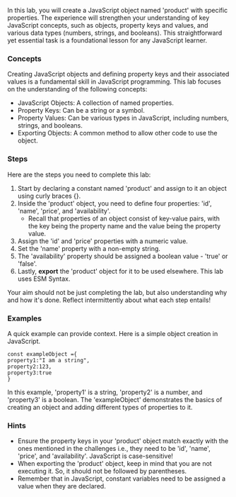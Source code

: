 In this lab, you will create a JavaScript object named 'product' with specific properties. The experience will strengthen your understanding of key JavaScript concepts, such as objects, property keys and values, and various data types (numbers, strings, and booleans). This straightforward yet essential task is a foundational lesson for any JavaScript learner.

### Concepts

Creating JavaScript objects and defining property keys and their associated values is a fundamental skill in JavaScript programming. This lab focuses on the understanding of the following concepts:

- JavaScript Objects: A collection of named properties.
- Property Keys: Can be a string or a symbol.
- Property Values: Can be various types in JavaScript, including numbers, strings, and booleans.
- Exporting Objects: A common method to allow other code to use the object.

### Steps

Here are the steps you need to complete this lab:

1. Start by declaring a constant named 'product' and assign to it an object using curly braces {}.
2. Inside the 'product' object, you need to define four properties: 'id', 'name', 'price', and 'availability'.
   - Recall that properties of an object consist of key-value pairs, with the key being the property name and the value being the property value.
3. Assign the 'id' and 'price' properties with a numeric value.
4. Set the 'name' property with a non-empty string.
5. The 'availability' property should be assigned a boolean value - 'true' or 'false'.
6. Lastly, **export** the 'product' object for it to be used elsewhere. This lab uses ESM Syntax.

Your aim should not be just completing the lab, but also understanding why and how it's done. Reflect intermittently about what each step entails!

### Examples

A quick example can provide context. Here is a simple object creation in JavaScript.

<pre><div><code class="language-js"><span class="token">const</span><span> exampleObject </span><span class="token">=</span><span></span><span class="token">{</span><span>
</span><span></span><span class="token literal-property">property1</span><span class="token">:</span><span></span><span class="token">"I am a string"</span><span class="token">,</span><span>
</span><span></span><span class="token literal-property">property2</span><span class="token">:</span><span></span><span class="token">123</span><span class="token">,</span><span>
</span><span></span><span class="token literal-property">property3</span><span class="token">:</span><span></span><span class="token">true</span><span>
</span><span></span><span class="token">}</span></code></div></pre>

In this example, 'property1' is a string, 'property2' is a number, and 'property3' is a boolean. The 'exampleObject' demonstrates the basics of creating an object and adding different types of properties to it.

### Hints

- Ensure the property keys in your 'product' object match exactly with the ones mentioned in the challenges i.e., they need to be 'id', 'name', 'price', and 'availability'. JavaScript is case-sensitive!
- When exporting the 'product' object, keep in mind that you are not executing it. So, it should not be followed by parentheses.
- Remember that in JavaScript, constant variables need to be assigned a value when they are declared.
